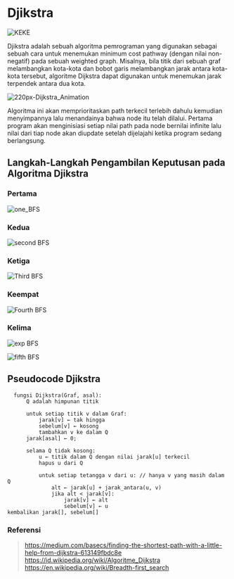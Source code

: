 # Djikstra

![KEKE](https://miro.medium.com/max/210/1*2jRCHqAbTCY7W7oG5ntMOQ.gif)

Djikstra adalah sebuah algoritma pemrograman yang digunakan sebagai sebuah cara untuk menemukan minimum cost pathway (dengan nilai non-negatif) pada sebuah weighted graph. Misalnya, bila titik dari sebuah graf melambangkan kota-kota dan bobot garis melambangkan jarak antara kota-kota tersebut, algoritme Dijkstra dapat digunakan untuk menemukan jarak terpendek antara dua kota. 

![220px-Dijkstra_Animation](https://user-images.githubusercontent.com/81814981/118640214-e8cb1200-b802-11eb-8ebe-bc46aafd5bc5.gif)

Algoritma ini akan memprioritaskan path terkecil terlebih dahulu kemudian menyimpannya lalu menandainya bahwa node itu telah dilalui. Pertama program akan menginisiasi setiap nilai path pada node bernilai infinite lalu nilai dari tiap node akan diupdate setelah dijelajahi ketika program sedang berlangsung.

## Langkah-Langkah Pengambilan Keputusan pada Algoritma Djikstra
### Pertama
![one_BFS](https://user-images.githubusercontent.com/81814981/118642030-0f8a4800-b805-11eb-8f65-c1d485f3e891.jpeg)

### Kedua
![second BFS](https://miro.medium.com/max/500/1*1lrE19y01X5a16cfz8tXBA.jpeg)

### Ketiga
![Third BFS](https://miro.medium.com/max/500/1*7eo3aWZUtCdbUH3lHMxEIQ.jpeg)

### Keempat
![Fourth BFS](https://miro.medium.com/max/500/1*K3yWhgjshcexOQMh_LTWDg.jpeg)

### Kelima 
![exp BFS](https://miro.medium.com/max/700/1*aJfwaqVN6vKvObqFDLE0ig.jpeg)

![fifth BFS](https://miro.medium.com/max/700/1*Xg1OVLT9sXnP_AsYngXnAg.jpeg)

## Pseudocode Djikstra
```
  fungsi Dijkstra(Graf, asal):
      Q adalah himpunan titik

      untuk setiap titik v dalam Graf:
          jarak[v] ← tak hingga
          sebelum[v] ← kosong
          tambahkan v ke dalam Q
      jarak[asal] ← 0;

      selama Q tidak kosong:
          u ← titik dalam Q dengan nilai jarak[u] terkecil
          hapus u dari Q

          untuk setiap tetangga v dari u: // hanya v yang masih dalam Q
              alt ← jarak[u] + jarak_antara(u, v)
              jika alt < jarak[v]:
                  jarak[v] ← alt
                  sebelum[v] ← u
kembalikan jarak[], sebelum[]
```

### Referensi
> https://medium.com/basecs/finding-the-shortest-path-with-a-little-help-from-dijkstra-613149fbdc8e
> https://id.wikipedia.org/wiki/Algoritme_Dijkstra
> https://en.wikipedia.org/wiki/Breadth-first_search
